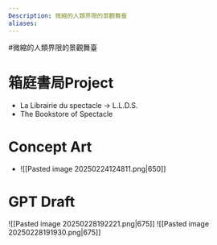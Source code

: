 ```yaml
---
Description: 微縮的人類界限的景觀舞臺
aliases:
---
```


#微縮的人類界限的景觀舞臺

# 箱庭書局Project
- La Librairie du spectacle → L.L.D.S.
- The Bookstore of Spectacle
# Concept Art
- ![[Pasted image 20250224124811.png|650]]



# GPT Draft
![[Pasted image 20250228192221.png|675]]
![[Pasted image 20250228191930.png|675]]
